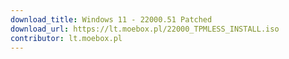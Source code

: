 ```yaml
---
download_title: Windows 11 - 22000.51 Patched
download_url: https://lt.moebox.pl/22000_TPMLESS_INSTALL.iso
contributor: lt.moebox.pl
---
```

